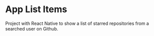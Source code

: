 # App List Items

Project with React Native to show a list of starred repositories from a searched user on Github.
